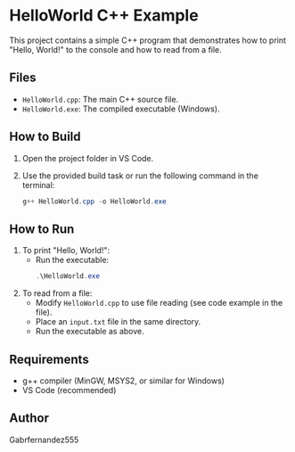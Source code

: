 # HelloWorld C++ Example

This project contains a simple C++ program that demonstrates how to print "Hello, World!" to the console and how to read from a file.

## Files
- `HelloWorld.cpp`: The main C++ source file.
- `HelloWorld.exe`: The compiled executable (Windows).

## How to Build

1. Open the project folder in VS Code.
2. Use the provided build task or run the following command in the terminal:
   
   ```powershell
   g++ HelloWorld.cpp -o HelloWorld.exe
   ```

## How to Run

1. To print "Hello, World!":
   - Run the executable:
     ```powershell
     .\HelloWorld.exe
     ```
2. To read from a file:
   - Modify `HelloWorld.cpp` to use file reading (see code example in the file).
   - Place an `input.txt` file in the same directory.
   - Run the executable as above.

## Requirements
- g++ compiler (MinGW, MSYS2, or similar for Windows)
- VS Code (recommended)

## Author
Gabrfernandez555
